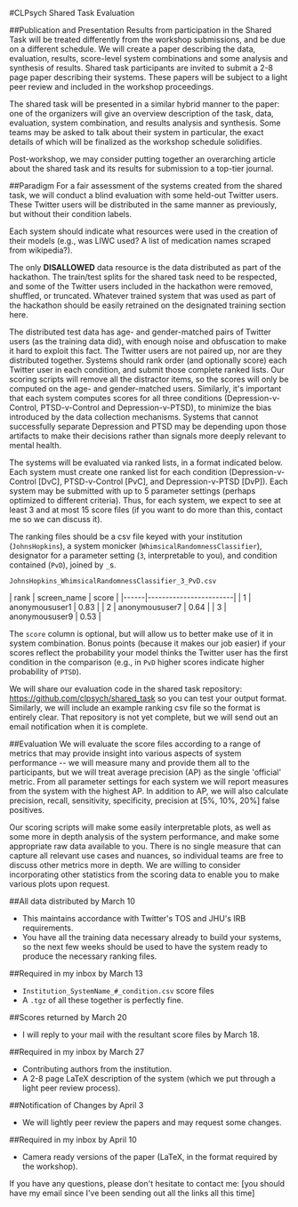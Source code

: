 #CLPsych Shared Task Evaluation

##Publication and Presentation
Results from participation in the Shared Task will be treated differently from the workshop submissions, and be due on a different schedule.
We will create a paper describing the data, evaluation, results, score-level system combinations and some analysis and synthesis of results.
Shared task participants are invited to submit a 2-8 page paper describing their systems. These papers will be subject to a light peer review and included in the workshop proceedings.

The shared task will be presented in a similar hybrid manner to the paper: one of the organizers will give an overview description of the task, data, evaluation, system combination, and results analysis and synthesis. Some teams may be asked to talk about their system in particular, the exact details of which will be finalized as the workshop schedule solidifies.

Post-workshop, we may consider
putting together an overarching article about the shared task and its
results for submission to a top-tier journal.

##Paradigm
For a fair assessment of the systems created from the shared task, we will conduct a blind evaluation with some held-out Twitter users. These Twitter users will be distributed in the same manner as previously, but without their condition labels. 

Each system should indicate what resources were used in the creation of their models (e.g., was LIWC used? A list of medication names scraped from wikipedia?). 

The only __DISALLOWED__ data resource is the data distributed as part of the hackathon. The train/test splits for the shared task need to be respected, and some of the Twitter users included in the hackathon were removed, shuffled, or truncated. Whatever trained system that was used as part of the hackathon should be easily retrained on the designated training section here. 
	
The distributed test data has age- and gender-matched pairs of Twitter users (as the training data did), with enough noise and obfuscation to make it hard to exploit this fact. The Twitter users are not paired up, nor are they distributed together. Systems should rank order (and optionally score) each Twitter user in each condition, and submit those complete ranked lists. Our scoring scripts will remove all the distractor items, so the scores will only be computed on the age- and gender-matched users. Similarly, it's important that each system computes scores for all three conditions (Depression-v-Control, PTSD-v-Control and Depression-v-PTSD), to minimize the bias introduced by the data collection mechanisms. Systems that cannot successfully separate Depression and PTSD may be depending upon those artifacts to make their decisions rather than signals more deeply relevant to mental health. 

The systems will be evaluated via ranked lists, in a format indicated below.
Each system must create one ranked list for each condition (Depression-v-Control [DvC], PTSD-v-Control [PvC], and Depression-v-PTSD [DvP]). Each system may be submitted with up to 5 parameter settings (perhaps optimized to different criteria). Thus, for each system, we expect to see at least 3 and at most 15 score files (if you want to do more than this, contact me so we can discuss it).

The ranking files should be a csv file keyed with your institution (`JohnsHopkins`), a system monicker (`WhimsicalRandomnessClassifier`), designator for a parameter setting (`3`, interpretable to you), and condition contained (`PvD`), joined by `_`s.
 
 `JohnsHopkins_WhimsicalRandomnessClassifier_3_PvD.csv`

| rank | screen_name    | score |
|------|------------------------|
| 1    | anonymoususer1 | 0.83  |
| 2    | anonymoususer7 | 0.64  |
| 3    | anonymoususer9 | 0.53  |

The `score` column is optional, but will allow us to better make use of it in system combination. Bonus points (because it makes our job easier) if your scores reflect the probability your model thinks the Twitter user has the first condition in the comparison (e.g., in `PvD` higher scores indicate higher probability of `PTSD`).

We will share our evaluation code in the shared task repository: https://github.com/clpsych/shared_task so you can test your output format. Similarly, we will include an example ranking csv file so the format is entirely clear. That repository is not yet complete, but we will send out an email notification when it is complete.


##Evaluation
We will evaluate the score files according to a range of metrics that may provide insight into various aspects of system performance -- we will measure many and provide them all to the participants, but we will treat average precision (AP) as the single 'official' metric. From all parameter settings for each system we will report measures from the system with the highest AP. In addition to AP, we will also calculate precision, recall, sensitivity, specificity, precision at [5%, 10%, 20%] false positives.

Our scoring scripts will make some easily interpretable plots, as well as some more in depth analysis of the system performance, and make some appropriate raw data available to you. There is no single measure that can capture all relevant use cases and nuances, so individual teams are free to discuss other metrics more in depth.  We are willing to consider incorporating other statistics from the scoring data to enable you to make various plots upon request.


##All data distributed by March 10
- This maintains accordance with Twitter's TOS and JHU's IRB requirements.
- You have all the training data necessary already to build your systems, so the next few weeks should be used to have the system ready to produce the necessary ranking files.

##Required in my inbox by March 13
- `Institution_SystemName_#_condition.csv` score files
- A `.tgz` of all these together is perfectly fine.

##Scores returned by March 20
- I will reply to your mail with the resultant score files by March 18.

##Required in my inbox by March 27
- Contributing authors from the institution.
- A 2-8 page LaTeX description of the system (which we put through a light peer review process).

##Notification of Changes by April 3
- We will lightly peer review the papers and may request some changes.

##Required in my inbox by April 10
- Camera ready versions of the paper (LaTeX, in the format required by the workshop).

If you have any questions, please don't hesitate to contact me: [you should have my email since I've been sending out all the links all this time]